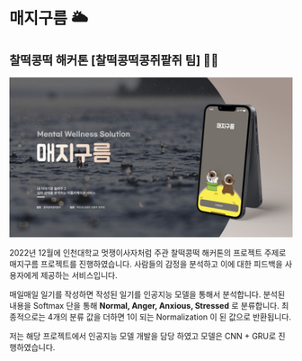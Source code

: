 # 매지구름 🌥️
## 찰떡콩떡 해커톤 [찰떡콩떡콩쥐팥쥐 팀] 🍡🐰

![](./docs/fig1.jpg)

2022년 12월에 인천대학교 멋쟁이사자처럼 주관 찰떡콩떡 해커톤의 프로젝트 주제로 매지구름 프로젝트를 진행하였습니다. 사람들의 감정을 분석하고 이에 대한 피드백을 사용자에게 제공하는 서비스입니다.

매일매일 일기를 작성하면 작성된 일기를 인공지능 모델을 통해서 분석합니다. 분석된 내용을 Softmax 단을 통해 **Normal, Anger, Anxious, Stressed** 로 분류합니다. 최종적으로는 4개의 분류 값을 더하면 1이 되는 Normalization 이 된 값으로 반환됩니다. 

저는 해당 프로젝트에서 인공지능 모델 개발을 담당 하였고 모델은 CNN + GRU로 진행하였습니다.

